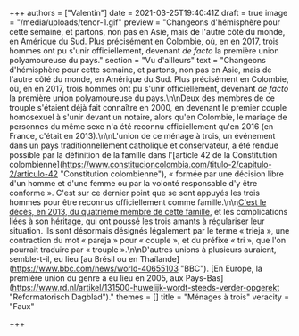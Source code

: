+++
authors = ["Valentin"]
date = 2021-03-25T19:40:41Z
draft = true
image = "/media/uploads/tenor-1.gif"
preview = "Changeons d'hémisphère pour cette semaine, et partons, non pas en Asie, mais de l'autre côté du monde, en Amérique du Sud. Plus précisément en Colombie, où, en en 2017, trois hommes ont pu s'unir officiellement, devenant _de facto_ la première union polyamoureuse du pays."
section = "Vu d'ailleurs"
text = "Changeons d'hémisphère pour cette semaine, et partons, non pas en Asie, mais de l'autre côté du monde, en Amérique du Sud. Plus précisément en Colombie, où, en en 2017, trois hommes ont pu s'unir officiellement, devenant _de facto_ la première union polyamoureuse du pays.\n\nDeux des membres de ce trouple s'étaient déjà fait connaître en 2000, en devenant le premier couple homosexuel à s'unir devant un notaire, alors qu'en Colombie, le mariage de personnes du même sexe n'a été reconnu officiellement qu'en 2016 (en France, c'était en 2013).\n\nL'union de ce ménage à trois, un événement dans un pays traditionnellement catholique et conservateur, a été rendue possible par la définition de la famille dans l'[article 42 de la Constitution colombienne](https://www.constitucioncolombia.com/titulo-2/capitulo-2/articulo-42 \"Constitution colombienne\"), « formée par une décision libre d'un homme et d'une femme ou par la volonté responsable d'y être conforme ». C'est sur ce dernier point que se sont appuyés les trois hommes pour être reconnus officiellement comme famille.\n\n[C'est le décès, en 2013, du quatrième membre de cette famille](), et les complications liées à son héritage, qui ont poussé les trois amants à régulariser leur situation. Ils sont désormais désignés légalement par le terme « trieja », une contraction du mot « pareja » pour « couple », et du préfixe « tri », que l'on pourrait traduire par « trouple ».\n\nD'autres unions à plusieurs auraient, semble-t-il, eu lieu [au Brésil ou en Thaïlande](https://www.bbc.com/news/world-40655103 \"BBC\"). [En Europe, la première union du genre a eu lieu en 2005, aux Pays-Bas](https://www.rd.nl/artikel/131500-huwelijk-wordt-steeds-verder-opgerekt \"Reformatorisch Dagblad\")."
themes = []
title = "Ménages à trois"
veracity = "Faux"

+++
